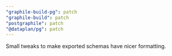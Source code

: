 ```yaml
---
"graphile-build-pg": patch
"graphile-build": patch
"postgraphile": patch
"@dataplan/pg": patch
---
```


Small tweaks to make exported schemas have nicer formatting.
